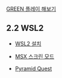 
[GREEN 플레이 해보기](https://webmsx.org/?ROM=https://github.com/pdpdds/ubox_example/releases/download/v1.0/green.rom)

## 2.2 WSL2
* [WSL2 설치](https://docs.microsoft.com/ko-kr/windows/wsl/install-manual)




* [MSX 스크린 모드](https://www.msx.org/wiki/SCREEN)  
* [Pyramid Quest](https://webmsx.org/?ROM=https://github.com/pdpdds/ubox_example/releases/download/v1.0/pyramid.rom)
